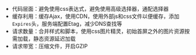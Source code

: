 * 代码层面：避免使用css表达式，避免使用高级选择器，通配选择器
* 缓存利用：缓存Ajax，使用CDN，使用外部js和css文件以便缓存，添加`Expires`头，服务端配置Etag，减少DNS查找等
* 请求数量：合并样式和脚本，使用css图片精灵，初始首屏之外的图片资源按需加载，静态资源延迟加载
* 请求带宽：压缩文件，开启GZIP